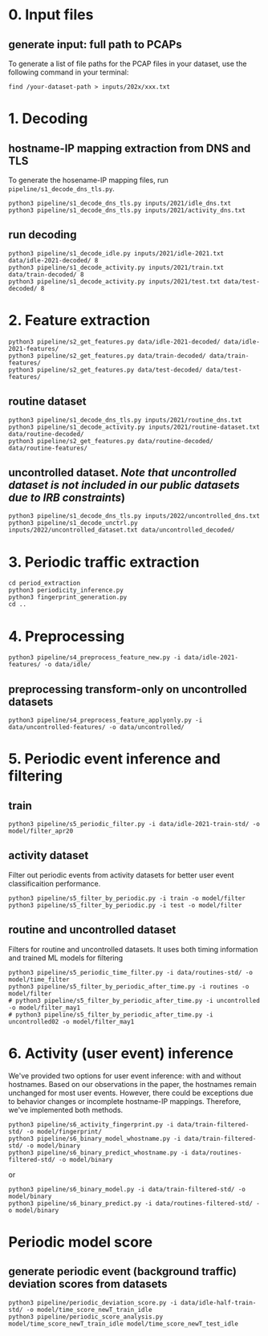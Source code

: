 # 0. Input files
## generate input: full path to PCAPs
To generate a list of file paths for the PCAP files in your dataset, use the following command in your terminal:
```
find /your-dataset-path > inputs/202x/xxx.txt 
```

# 1. Decoding
## hostname-IP mapping extraction from DNS and TLS 
To generate the hosename-IP mapping files, run `pipeline/s1_decode_dns_tls.py`.
```
python3 pipeline/s1_decode_dns_tls.py inputs/2021/idle_dns.txt
python3 pipeline/s1_decode_dns_tls.py inputs/2021/activity_dns.txt
```
## run decoding
```
python3 pipeline/s1_decode_idle.py inputs/2021/idle-2021.txt data/idle-2021-decoded/ 8
python3 pipeline/s1_decode_activity.py inputs/2021/train.txt data/train-decoded/ 8
python3 pipeline/s1_decode_activity.py inputs/2021/test.txt data/test-decoded/ 8
```

# 2. Feature extraction
```
python3 pipeline/s2_get_features.py data/idle-2021-decoded/ data/idle-2021-features/
python3 pipeline/s2_get_features.py data/train-decoded/ data/train-features/
python3 pipeline/s2_get_features.py data/test-decoded/ data/test-features/
```

## routine dataset
```
python3 pipeline/s1_decode_dns_tls.py inputs/2021/routine_dns.txt
python3 pipeline/s1_decode_activity.py inputs/2021/routine-dataset.txt data/routine-decoded/ 
python3 pipeline/s2_get_features.py data/routine-decoded/ data/routine-features/
```
## uncontrolled dataset. *Note that uncontrolled dataset is not included in our public datasets due to IRB constraints*)
```
python3 pipeline/s1_decode_dns_tls.py inputs/2022/uncontrolled_dns.txt
python3 pipeline/s1_decode_unctrl.py inputs/2022/uncontrolled_dataset.txt data/uncontrolled_decoded/  
```

# 3. Periodic traffic extraction
```
cd period_extraction
python3 periodicity_inference.py
python3 fingerprint_generation.py
cd ..
```

# 4. Preprocessing
```
python3 pipeline/s4_preprocess_feature_new.py -i data/idle-2021-features/ -o data/idle/
```
## preprocessing transform-only on uncontrolled datasets
```
python3 pipeline/s4_preprocess_feature_applyonly.py -i data/uncontrolled-features/ -o data/uncontrolled/
```

# 5. Periodic event inference and filtering 
## train
```
python3 pipeline/s5_periodic_filter.py -i data/idle-2021-train-std/ -o model/filter_apr20
```
## activity dataset 
Filter out periodic events from activity datasets for better user event classificaition performance.
```
python3 pipeline/s5_filter_by_periodic.py -i train -o model/filter
python3 pipeline/s5_filter_by_periodic.py -i test -o model/filter
```
## routine and uncontrolled dataset
Filters for routine and uncontrolled datasets. It uses both timing information and trained ML models for filtering
```
python3 pipeline/s5_periodic_time_filter.py -i data/routines-std/ -o model/time_filter
python3 pipeline/s5_filter_by_periodic_after_time.py -i routines -o model/filter
# python3 pipeline/s5_filter_by_periodic_after_time.py -i uncontrolled -o model/filter_may1
# python3 pipeline/s5_filter_by_periodic_after_time.py -i uncontrolled02 -o model/filter_may1
```

# 6. Activity (user event) inference
We've provided two options for user event inference: with and without hostnames. Based on our observations in the paper, the hostnames remain unchanged for most user events. However, there could be exceptions due to behavior changes or incomplete hostname-IP mappings. Therefore, we've implemented both methods. 
```
python3 pipeline/s6_activity_fingerprint.py -i data/train-filtered-std/ -o model/fingerprint/
python3 pipeline/s6_binary_model_whostname.py -i data/train-filtered-std/ -o model/binary
python3 pipeline/s6_binary_predict_whostname.py -i data/routines-filtered-std/ -o model/binary
```
or
```
python3 pipeline/s6_binary_model.py -i data/train-filtered-std/ -o model/binary
python3 pipeline/s6_binary_predict.py -i data/routines-filtered-std/ -o model/binary
```
# Periodic model score
## generate periodic event (background traffic) deviation scores from datasets
```
python3 pipeline/periodic_deviation_score.py -i data/idle-half-train-std/ -o model/time_score_newT_train_idle
python3 pipeline/periodic_score_analysis.py model/time_score_newT_train_idle model/time_score_newT_test_idle
```